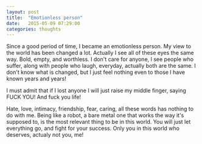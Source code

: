 ```yaml
---
layout: post
title:  "Emotionless person"
date:   2015-05-09 07:29:00
categories: thoughts
---
```


Since a good period of time, I became an emotionless person. My view to the world has been changed a lot. Actually I see all of these eyes the same way. Bold, empty, and worthless. I don't care for anyone, I see people who suffer, along with people who laugh, everyday, actually both are the same. I don't know what is changed, but I just feel nothing even to those I have known years and years!

I must admit that if I lost anyone I will just raise my middle finger, saying FUCK YOU! And fuck you life!

Hate, love, intimacy, friendship, fear, caring, all these words has nothing to do with me. Being like a robot, a bare metal one that works the way it's supposed to, is the most relevant thing to be in this world. You will just let everything go, and fight for your success. Only you in this world who deserves, actualy not you, me!